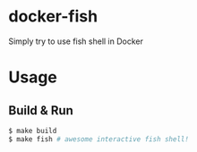 # docker-fish
Simply try to use fish shell in Docker


# Usage

## Build & Run

```bash
$ make build
$ make fish # awesome interactive fish shell!
```

